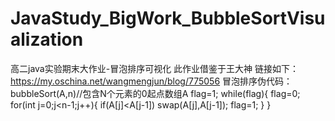 # JavaStudy_BigWork_BubbleSortVisualization
高二java实验期末大作业-冒泡排序可视化
此作业借鉴于王大神   链接如下： https://my.oschina.net/wangmengjun/blog/775056
冒泡排序伪代码：
bubbleSort(A,n)//包含N个元素的0起点数组A 
flag=1;
while(flag){
flag=0;
for(int j=0;j<n-1;j++){
 if(A[j]<A[j-1])
  swap(A[j],A[j-1]);
  flag=1;
}
}
